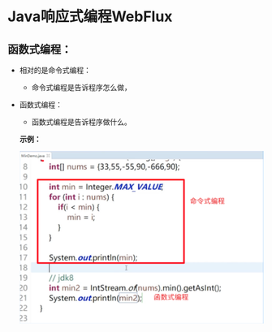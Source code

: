 # Java响应式编程WebFlux

## 函数式编程：

* 相对的是命令式编程：

  * 命令式编程是告诉程序怎么做，

* 函数式编程：

  * 函数式编程是告诉程序做什么。

  **示例：**

  ![image-20210805225058953](webflux.assets/image-20210805225058953.png)

